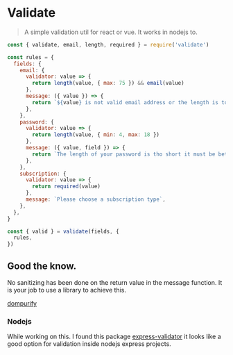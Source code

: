 # Validate

> A simple validation util for react or vue. It works in nodejs to.

```js example
const { validate, email, length, required } = require('validate')

const rules = {
  fields: {
    email: {
      validator: value => {
        return length(value, { max: 75 }) && email(value)
      },
      message: ({ value }) => {
        return `${value} is not valid email address or the length is to high.`
      },
    },
    password: {
      validator: value => {
        return length(value, { min: 4, max: 18 })
      },
      message: ({ value, field }) => {
        return `The length of your password is tho short it must be between 4 and 18 charters long.`
      },
    },
    subscription: {
      validator: value => {
        return required(value)
      },
      message: `Please choose a subscription type`,
    },
  },
}

const { valid } = validate(fields, {
  rules,
})
```

## Good the know.

No sanitizing has been done on the return value in the message function. It is your job
to use a library to achieve this.

[dompurify](https://www.npmjs.com/package/dompurify)

### Nodejs

While working on this. I found this package [express-validator](https://github.com/express-validator/express-validator) it looks like a good option for validation inside nodejs express projects.
